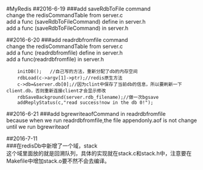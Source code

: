 #MyRedis
##2016-6-19
###add saveRdbToFile command   
change the redisCommandTable from server.c  
add a func (saveRdbToFileCommand) define in server.h  
add a func (saveRdbToFileCommand)  in server.h  

##2016-6-20
###add readrdbfromfile command  
change the redisCommandTable from server.c  
add a func (readrdbfromfile) define in server.h   
add a func(readrdbfromfile) in server.h  
```	
	initDB();   //自己写的方法，重新分配了db的内存空间  
	rdbLoad(c->argv[1]->ptr);//redis原生方法  
	c->db=&server.db[0];//因为clint中保存了当前db的信息，所以要刷新一下client.db，否则重新连接client才会显示修改  
	rdbSaveBackground(server.rdb_filename);//做一次bgsave  
	addReplyStatus(c,"read success!now in the db 0!");   
```	

##2016-6-21
###add bgrewriteaofCommand in readrdbfromfile  
because when we run readrdbfromfile,the file appendonly.aof is not change until we run bgrewriteaof


##2016-7-11  
###在redisDb中新增了一个域，stack  
这个域里面放的就是回溯队列，具体的实现就在stack.c和stack.h中，注意要在Makefile中增加stack.o要不然不会去编译。  
